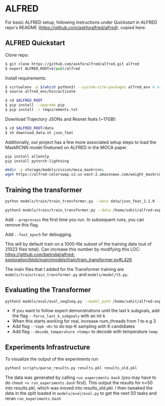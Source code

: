 # ALFRED

For basic ALFRED setup, following instructions under Quickstart in ALFRED repo's README (https://github.com/askforalfred/alfred), copied here:

## ALFRED Quickstart

Clone repo:
```bash
$ git clone https://github.com/askforalfred/alfred.git alfred
$ export ALFRED_ROOT=$(pwd)/alfred
```

Install requirements:
```bash
$ virtualenv -p $(which python3) --system-site-packages alfred_env # or whichever package manager you prefer
$ source alfred_env/bin/activate

$ cd $ALFRED_ROOT
$ pip install --upgrade pip
$ pip install -r requirements.txt
```

Download Trajectory JSONs and Resnet feats (~17GB):
```bash
$ cd $ALFRED_ROOT/data
$ sh download_data.sh json_feat
```

Additionally, our project has a few more associated setup steps to load the MaskRCNN model finetuned on ALFRED in the MOCA paper. 
```bash
pip install allennlp
pip install pytorch-lightning

mkdir -p storage/models/vision/moca_maskrcnn;
wget https://alfred-colorswap.s3.us-east-2.amazonaws.com/weight_maskrcnn.pt -O storage/models/vision/moca_maskrcnn/weight_maskrcnn.pt; 
```



## Training the transformer
```bash
python models/train/train_transformer.py --data data/json_feat_2.1.0 --model seq2seq_im_mask --dout exp/model:{model},name:pm_and_subgoals_01 --splits data/splits/oct21.json --gpu --batch 4 --pm_aux_loss_wt 0.1 --subgoal_aux_loss_wt 0.1 --save_path temp/transformer.pth --fast_epoch --save_path models/pretrained/transformer.pth

python3 models/train/train_transformer.py --data /home/sahit/alfred-exploration/data/json_feat_2.1.0 --model seq2seq_im_mask --dout exp/model:{model},name:pm_and_subgoals_01 --splits /home/sahit/alfred-exploration/data/splits/oct21.json --gpu --batch 4 --pm_aux_loss_wt 0.1 --subgoal_aux_loss_wt 0.1 --save_path temp/transformer.pth --fast_epoch --save_path /home/sahit/alfred-exploration/models/pretrained/transformer.pth
```
Add `--preprocess` the first time you run. In subsequent runs, you can remove this flag.

Add `--fast_epoch` for debugging.

This will by default train on a 1000-file subset of the training data (out of 21023 files total). Can increase this number by modifying this LOC: https://github.com/belindal/alfred-exploration/blob/main/models/train/train_transformer.py#L426

The main files that I added for the Transformer training are `models/train/train_transformer.py` and `models/model/t5.py`.

## Evaluating the Transformer
```bash
python3 models/eval/eval_seq2seq.py --model_path /home/sahit/alfred-exploration/models/subgoals/transformer_new_ep0_step80000.pth --eval_split valid_unseen --data /home/sahit/alfred-exploration/data/json_feat_2.1.0 --model models.model.t5 --gpu --num_threads 1 --max_steps 100
```

- If you want to follow expert demonstrations until the last k subgoals, add the flag `--force_last_k_subgoals` with an int k
- When this starts working for real, increase num_threads from 1 to e.g 3
- Add flag `--topk <K>` to do top-K sampling with K candidiates
- Add flag `--decode_temperature <temp>` to decode with temperature `temp`

## Experiments Infrastructure
To visualize the output of the experiments run
```bash
python3 scripts/parse_results.py results.pkl results_old.pkl
```

The data was generated by calling `run_experiments.bash` (you may have to do `chmod +x run_experiments.bash` first). This output the results for n=50 into results.pkl, which was moved into results_old.pkl. I then tweaked the data in the split loaded in `models/eval/eval.py` to get the next 50 tasks and reran `run_experiments.bash`
